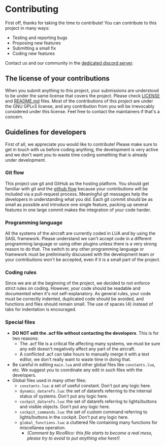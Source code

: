 # Contributing
First off, thanks for taking the time to contribute! You can contribute to this project in many ways:

* Testing and reporting bugs
* Proposing new features
* Submitting a small fix
* Coding new features

Contact us and our community in the [dedicated discord server](https://discord.com/invite/ByeyTXS).

## The license of your contributions
When you submit anything to this project, your submissions are understood to be under the same license that covers the project. Please check [LICENSE](LICENSE) and
[README.md](README.md) files. Most of the contributions of this project are under the GNU GPLv3 license, and any contribution from you will be irrevocably considered
under this license. Feel free to contact the maintainers if that's a concern.

## Guidelines for developers
First of all, we appreciate you would like to contribute! Please make sure to get in touch with us before coding anything, the development is very active and
we don't want you to waste time coding something that is already under development.

### Git flow
This project use git and GitHub as the hosting platform. You should get familiar with git and the [github flow](https://guides.github.com/introduction/flow/index.html)
because your contributions will be included via a pull-request process. Meaningful git messages help the developers in understanding what you did. Each git
commit should be as small as possible and introduce one single feature, packing up several features in one large commit makes the integration of your code harder.

### Programming language
All the systems of the aircraft are currently coded in LUA and by using the SASL framework. Please understand we can't accept code in a different programming
language or using other plugins unless there is a very strong reason to do that. The switch to any other programming language or framework must be preliminarily discussed with the development team or your contributions won't be accepted, even if it is a small part of the project.

### Coding rules
Since we are at the beginning of the project, we decided to not enforce strict rules on coding. However, your code should be readable and documented when it's
not self-explanatory. As general rules, your code must be correctly indented, duplicated code should be avoided, and functions and files should remain small.
The use of spaces (4) instead of tabs for indentation is encouraged.

### Special files
* **DO NOT edit the .acf file without contacting the developers**. This is for two reasons: 
  * The .acf file is a critical file affecting many systems, we must be sure any edit doesn't negatively affect any part of the aircraft.
  * A conflicted .acf can take hours to manually merge it with a text editor, we don't really want to waste time in doing that.
* Be careful in editing `main.lua` and other global files like `constants.lua`, etc. We suggest you to coordinate any edit in such files with the developers.
* Global files used in many other files:
  * `constants.lua`: a set of useful constant. Don't put any logic here.
  * `dynamic_datarefs.lua`: the set of datarefs referring to the internal status of systems. Don't put any logic here.
  * `cockpit_datarefs.lua`: the set of datarefs referring to lights/buttons and visible objects. Don't put any logic here.
  * `cockpit_commands.lua`: the set of custom command referring to lights/buttons in the cockpit. Don't put any logic here.
  * `global_functions.lua`: a cluttered file containing many functions for miscellanea operation. 
    * _(Comment by RicoRico: this file starts to become a real mess, please try to avoid to put anything else here!)_
